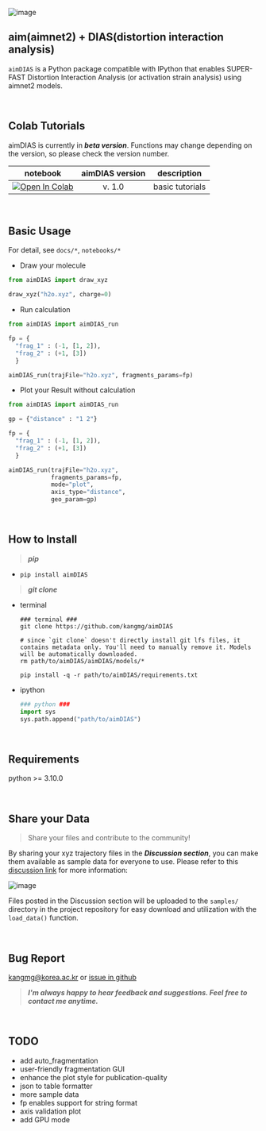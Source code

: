 ![image](https://github.com/kangmg/aimDIAS/assets/59556369/cb3a401d-6ea2-4a26-85e4-085c143d6485)

aim(aimnet2) + DIAS(distortion interaction analysis)
---
`aimDIAS` is a Python package compatible with IPython that enables SUPER-FAST Distortion Interaction Analysis (or activation strain analysis) using aimnet2 models.

<br/>

## Colab Tutorials
aimDIAS is currently in ***beta version***. Functions may change depending on the version, so please check the version number.

|notebook| aimDIAS version|description|
|:-:|:-:|:-:|
|[![Open In Colab](https://colab.research.google.com/assets/colab-badge.svg)](https://colab.research.google.com/github/kangmg/aimDIAS/blob/main/notebooks/aimDIAS_tutorials.ipynb) | v. 1.0 | basic tutorials |

<br/>

## Basic Usage
For detail, see `docs/*`, `notebooks/*`

- Draw your molecule
```python
from aimDIAS import draw_xyz

draw_xyz("h2o.xyz", charge=0)
```
  
- Run calculation
```python
from aimDIAS import aimDIAS_run

fp = {
  "frag_1" : (-1, [1, 2]),
  "frag_2" : (+1, [3])
  }

aimDIAS_run(trajFile="h2o.xyz", fragments_params=fp)
```

- Plot your Result without calculation
```python
from aimDIAS import aimDIAS_run

gp = {"distance" : "1 2"}

fp = {
  "frag_1" : (-1, [1, 2]),
  "frag_2" : (+1, [3])
  }

aimDIAS_run(trajFile="h2o.xyz",
            fragments_params=fp,
            mode="plot",
            axis_type="distance",
            geo_param=gp)
```

<br/>

## How to Install
> ***pip***
- 
  ```shell
  pip install aimDIAS
  ```

> ***git clone***
- terminal
  ```shell
  ### terminal ###
  git clone https://github.com/kangmg/aimDIAS
  
  # since `git clone` doesn't directly install git lfs files, it contains metadata only. You'll need to manually remove it. Models will be automatically downloaded.
  rm path/to/aimDIAS/aimDIAS/models/*
  
  pip install -q -r path/to/aimDIAS/requirements.txt
  ```
- ipython
  ```python
  ### python ###
  import sys
  sys.path.append("path/to/aimDIAS")
  ```
<br/>

## Requirements
python >= 3.10.0

<br/>

## Share your Data

> Share your files and contribute to the community!

By sharing your xyz trajectory files in the ***Discussion section***, you can make them available as sample data for everyone to use. Please refer to this [discussion link](https://github.com/kangmg/aimDIAS/discussions/2) for more information:

![image](https://github.com/kangmg/aimDIAS/assets/59556369/45aa5c96-32ca-4b03-b721-df1785c9339c)

Files posted in the Discussion section will be uploaded to the `samples/` directory in the project repository for easy download and utilization with the `load_data()` function.

<br/>

## Bug Report
kangmg@korea.ac.kr or [issue in github](https://github.com/kangmg/aimDIAS/issues)

> ***I'm always happy to hear feedback and suggestions. Feel free to contact me anytime.***

<br/>

## TODO
- add auto_fragmentation
- user-friendly fragmentation GUI
- enhance the plot style for publication-quality
- json to table formatter
- more sample data
- fp enables support for string format
- axis validation plot
- add GPU mode
